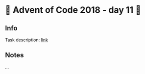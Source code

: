 # 🎄 Advent of Code 2018 - day 11 🎄

## Info

Task description: [link](https://adventofcode.com/2018/day/11)

## Notes

...